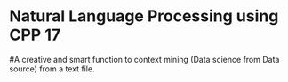 # Natural Language Processing using CPP 17
#A creative and smart function to context mining (Data science from Data source) from a text file.
